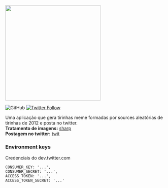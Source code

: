 <img src="https://i.imgur.com/22mEpzx.png" height="300px" align="center"/>  

![GitHub](https://img.shields.io/github/license/pedrogneri/twitter-bot.svg) 
[![Twitter Follow](https://img.shields.io/twitter/follow/le_derp_bot.svg?label=Seguir%20le_derp_bot&style=social)](https://twitter.com/le_derp_bot)

Uma aplicação que gera tirinhas meme formadas por sources aleatórias de tirinhas de 2012 e posta no twitter.  
**Tratamento de imagens:** [sharp](https://github.com/lovell/sharp)  
**Postagem no twitter:** [twit](https://github.com/ttezel/twit)

### Environment keys
Credenciais do dev.twitter.com
```
CONSUMER_KEY: '...',
CONSUMER_SECRET: '...',
ACCESS_TOKEN: '...',
ACCESS_TOKEN_SECRET: '...'
```
